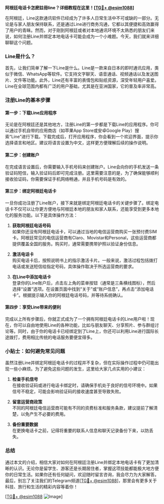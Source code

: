 **阿根廷电话卡怎麽註冊line？详细教程在这里！[[TG💪+ @esim1088](https://t.me/s/esim1088)]**

在阿根廷，Line这款通讯软件已经成为了许多人日常生活中不可或缺的一部分。无论是与家人朋友保持联系，还是通过Line进行商务沟通，它都以其便捷和高效赢得了用户的青睐。然而，对于刚到阿根廷或者对本地通讯环境不太熟悉的朋友们来说，如何注册Line并绑定本地电话卡可能会成为一个小难题。今天，我们就来详细聊聊这个问题。

### Line是什么？

首先，让我们简单了解一下Line是什么。Line是一款来自日本的即时通讯应用，类似于微信、WhatsApp等软件。它支持文字聊天、语音通话、视频通话以及发送图片、文件等功能。此外，Line还有丰富的表情包和贴纸资源，深受年轻用户喜爱。Line在全球范围内都有广泛的用户基础，尤其是在亚洲国家，它的普及率非常高。

### 注册Line的基本步骤

#### 第一步：下载Line应用程序
无论是在阿根廷还是其他地方，注册Line的第一步都是下载Line的应用程序。你可以通过手机自带的应用商店（如苹果App Store或安卓Google Play）搜索“Line”进行下载。下载完成后，打开应用程序，你会看到一个欢迎界面，提示你选择语言和地区。建议将语言设置为中文，这样更方便理解后续的操作说明。

#### 第二步：创建账户
在完成语言设置后，你需要输入手机号码来创建账户。Line会向你的手机发送一条验证码短信，输入验证码后即可完成注册。这里需要注意的是，为了确保能够顺利接收验证码，你需要保证手机网络畅通，并且手机号码是有效的。

#### 第三步：绑定阿根廷电话卡
一旦你成功注册了Line账户，接下来就是绑定阿根廷电话卡的关键步骤了。绑定电话卡不仅可以让你更方便地与阿根廷本地的朋友和家人联系，还能享受到更多本地化的服务功能。以下是具体操作方法：

1. **获取阿根廷电话号码**  
   如果你还没有阿根廷电话卡，可以通过当地的电信运营商购买一张预付费SIM卡。阿根廷常见的电信运营商有Claro、Movistar和Personal，这些运营商都提供覆盖全国的服务。购买时，通常需要携带护照以验证身份信息。

2. **激活电话卡**  
   购买电话卡后，按照说明书上的指示激活卡片。一般来说，激活过程包括拨打电话或发送短信给指定号码，具体操作取决于所选运营商的要求。

3. **在Line中添加电话卡**  
   登录你的Line账户后，点击左上角的菜单按钮（通常是三条横线图标），然后选择“设置”选项。在设置页面中找到“关于”或“账户信息”，再点击“添加电话卡”。根据提示输入你的阿根廷电话号码，并等待系统确认。

#### 第四步：享受Line带来的便利
完成以上所有步骤后，你就正式成为了一个拥有阿根廷电话卡的Line用户啦！现在，你可以自由地使用Line的各种功能，比如与朋友聊天、分享照片、参与群组讨论等。同时，由于你的电话卡已经绑定到了Line上，你还可以利用Line进行国际长途拨打，费用相比传统的电话服务要便宜得多。

### 小贴士：如何避免常见问题

虽然注册Line并绑定阿根廷电话卡的过程并不复杂，但在实际操作过程中仍可能出现一些小麻烦。为了避免这些问题的发生，这里给大家几点实用的小建议：

1. **检查手机信号**  
   在接收验证码或进行电话卡绑定时，请确保手机处于良好的信号环境中。如果信号不稳定，可能会影响验证码的接收速度甚至导致失败。

2. **留意运营商政策**  
   不同的阿根廷电信运营商可能有不同的资费标准和服务条款，建议提前了解清楚，以免产生不必要的费用。

3. **备份重要数据**  
   在更换电话卡之前，记得将重要的联系人信息和聊天记录备份下来，以防丢失。

### 总结

通过本文的介绍，相信大家对如何在阿根廷注册Line并绑定本地电话卡有了更加清晰的认识。无论你是留学生、游客还是长期居住者，掌握这项技能都能极大地方便你的日常生活。如果你还有任何疑问，欢迎随时留言咨询，我会尽力为大家解答。最后，别忘了关注我们的Telegram频道[[TG💪+ @esim1088](https://t.me/s/esim1088)]，那里会有更多关于科技、旅行和生活的精彩内容等着你！

[[TG💪+ @esim1088](https://t.me/s/esim1088) ![Image](https://i.postimg.cc/4NQfJmqS/Snipaste-2025-05-13-00-14-12.png)]